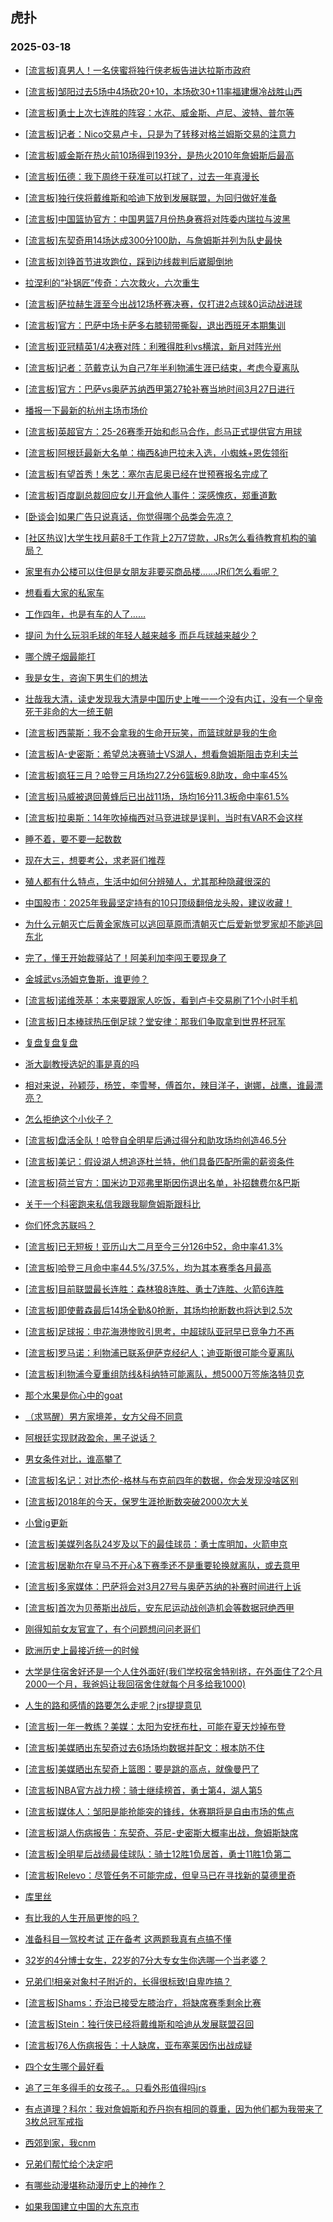 ## 虎扑 
### 2025-03-18

+ [[流言板]真男人！一名侠蜜将独行侠老板告进达拉斯市政府](https://bbs.hupu.com/631194732.html)

+ [[流言板]邹阳过去5场中4场砍20+10，本场砍30+11率福建爆冷战胜山西](https://bbs.hupu.com/631195628.html)

+ [[流言板]勇士上次七连胜的阵容：水花、威金斯、卢尼、波特、普尔等](https://bbs.hupu.com/631194265.html)

+ [[流言板]记者：Nico交易卢卡，只是为了转移对格兰姆斯交易的注意力](https://bbs.hupu.com/631191904.html)

+ [[流言板]威金斯在热火前10场得到193分，是热火2010年詹姆斯后最高](https://bbs.hupu.com/631192434.html)

+ [[流言板]伍德：我下周终于获准可以打球了，过去一年真漫长](https://bbs.hupu.com/631193688.html)

+ [[流言板]独行侠将戴维斯和哈迪下放到发展联盟，为回归做好准备](https://bbs.hupu.com/631197027.html)

+ [[流言板]中国篮协官方：中国男篮7月份热身赛将对阵委内瑞拉与波黑](https://bbs.hupu.com/631191936.html)

+ [[流言板]东契奇用14场达成300分100助，与詹姆斯并列为队史最快](https://bbs.hupu.com/631195327.html)

+ [[流言板]刘铮首节进攻跑位，踩到边线裁判后崴脚倒地](https://bbs.hupu.com/631193940.html)

+ [拉涅利的“补锅匠”传奇：六次救火，六次重生](https://bbs.hupu.com/631189189.html)

+ [[流言板]萨拉赫生涯至今出战12场杯赛决赛，仅打进2点球&amp;0运动战进球](https://bbs.hupu.com/631189285.html)

+ [[流言板]官方：巴萨中场卡萨多右膝韧带撕裂，退出西班牙本期集训](https://bbs.hupu.com/631192087.html)

+ [[流言板]亚冠精英1/4决赛对阵：利雅得胜利vs横滨，新月对阵光州](https://bbs.hupu.com/631190027.html)

+ [[流言板]记者：范戴克认为自己7年半利物浦生涯已结束，考虑今夏离队](https://bbs.hupu.com/631195420.html)

+ [[流言板]官方：巴萨vs奥萨苏纳西甲第27轮补赛当地时间3月27日进行](https://bbs.hupu.com/631192551.html)

+ [播报一下最新的杭州主场市场价](https://bbs.hupu.com/631189052.html)

+ [[流言板]英超官方：25-26赛季开始和彪马合作，彪马正式提供官方用球](https://bbs.hupu.com/631190620.html)

+ [[流言板]阿根廷最新大名单：梅西&amp;迪巴拉未入选，小蜘蛛+恩佐领衔](https://bbs.hupu.com/631196914.html)

+ [[流言板]有望首秀！朱艺：塞尔吉尼奥已经在世预赛报名完成了](https://bbs.hupu.com/631190752.html)

+ [[流言板]百度副总裁回应女儿开盒他人事件：深感愧疚，郑重道歉](https://bbs.hupu.com/631192475.html)

+ [[卧谈会]如果广告只说真话，你觉得哪个品类会先凉？](https://bbs.hupu.com/631194991.html)

+ [[社区热议]大学生找月薪8千工作背上2万7贷款，JRs怎么看待教育机构的骗局？](https://bbs.hupu.com/631192212.html)

+ [家里有办公楼可以住但是女朋友非要买商品楼……JR们怎么看呢？](https://bbs.hupu.com/631192368.html)

+ [想看看大家的私家车](https://bbs.hupu.com/631191895.html)

+ [工作四年，也是有车的人了……](https://bbs.hupu.com/631191894.html)

+ [提问 为什么玩羽毛球的年轻人越来越多 而乒乓球越来越少？](https://bbs.hupu.com/631192891.html)

+ [哪个牌子烟最能打](https://bbs.hupu.com/631192138.html)

+ [我是女生，咨询下男生们的想法](https://bbs.hupu.com/631195256.html)

+ [壮哉我大清，读史发现我大清是中国历史上唯一一个没有内讧，没有一个皇帝死于非命的大一统王朝](https://bbs.hupu.com/631192305.html)

+ [[流言板]西蒙斯：我不会拿我的生命开玩笑，而篮球就是我的生命](https://bbs.hupu.com/631197157.html)

+ [[流言板]A-史密斯：希望总决赛骑士VS湖人，想看詹姆斯阻击克利夫兰](https://bbs.hupu.com/631197087.html)

+ [[流言板]疯狂三月？哈登三月场均27.2分6篮板9.8助攻，命中率45%](https://bbs.hupu.com/631194378.html)

+ [[流言板]马威被退回黄蜂后已出战11场，场均16分11.3板命中率61.5%](https://bbs.hupu.com/631195960.html)

+ [[流言板]拉奥斯：14年吹掉梅西对马竞进球是误判，当时有VAR不会这样](https://bbs.hupu.com/631194242.html)

+ [睡不着，要不要一起数数](https://bbs.hupu.com/631196642.html)

+ [现在大三，想要考公，求老哥们推荐](https://bbs.hupu.com/631193065.html)

+ [殖人都有什么特点，生活中如何分辨殖人，尤其那种隐藏很深的](https://bbs.hupu.com/631195891.html)

+ [中国股市：2025年我最坚定持有的10只顶级翻倍龙头股，建议收藏！](https://bbs.hupu.com/631196276.html)

+ [为什么元朝灭亡后黄金家族可以逃回草原而清朝灭亡后爱新觉罗家却不能逃回东北](https://bbs.hupu.com/631192937.html)

+ [完了，懂王开始裁驿站了！阿美利加李闯王要现身了](https://bbs.hupu.com/631193063.html)

+ [金城武vs汤姆克鲁斯，谁更帅？](https://bbs.hupu.com/631194488.html)

+ [[流言板]诺维茨基：本来要跟家人吃饭，看到卢卡交易刷了1个小时手机](https://bbs.hupu.com/631197204.html)

+ [[流言板]日本棒球热压倒足球？堂安律：那我们争取拿到世界杯冠军](https://bbs.hupu.com/631189883.html)

+ [复盘复盘复盘](https://bbs.hupu.com/631195888.html)

+ [浙大副教授选妃的事是真的吗](https://bbs.hupu.com/631197066.html)

+ [相对来说，孙颖莎，杨笠，李雪琴，傅首尔，辣目洋子，谢娜，战鹰，谁最漂亮？](https://bbs.hupu.com/631194537.html)

+ [怎么拒绝这个小伙子？](https://bbs.hupu.com/631196185.html)

+ [[流言板]盘活全队！哈登自全明星后通过得分和助攻场均创造46.5分](https://bbs.hupu.com/631195447.html)

+ [[流言板]美记：假设湖人想追逐杜兰特，他们具备匹配所需的薪资条件](https://bbs.hupu.com/631197646.html)

+ [[流言板]荷兰官方：国米边卫邓弗里斯因伤退出名单，补招魏费尔&amp;巴斯](https://bbs.hupu.com/631193393.html)

+ [关于一个科密跑来私信我跟我聊詹姆斯跟科比](https://bbs.hupu.com/631197483.html)

+ [你们怀念苏联吗？](https://bbs.hupu.com/631196770.html)

+ [[流言板]已无短板！亚历山大二月至今三分126中52，命中率41.3%](https://bbs.hupu.com/631196341.html)

+ [[流言板]哈登三月命中率44.5%/37.5%，均为其本赛季各月最高](https://bbs.hupu.com/631195922.html)

+ [[流言板]目前联盟最长连胜：森林狼8连胜、勇士7连胜、火箭6连胜](https://bbs.hupu.com/631196946.html)

+ [[流言板]即使戴森最后14场全勤&amp;0抢断，其场均抢断数也将达到2.5次](https://bbs.hupu.com/631196038.html)

+ [[流言板]足球报：申花海港惨败引思考，中超球队亚冠早已竞争力不再](https://bbs.hupu.com/631190865.html)

+ [[流言板]罗马诺：利物浦已联系伊萨克经纪人；迪亚斯很可能今夏离队](https://bbs.hupu.com/631194857.html)

+ [[流言板]利物浦今夏重组防线&amp;科纳特可能离队，想5000万签施洛特贝克](https://bbs.hupu.com/631195773.html)

+ [那个水果是你心中的goat](https://bbs.hupu.com/631197265.html)

+ [（求骂醒）男方家境差，女方父母不同意](https://bbs.hupu.com/631196225.html)

+ [阿根廷实现财政盈余，黑子说话？](https://bbs.hupu.com/631197192.html)

+ [男女条件对比，谁高攀了](https://bbs.hupu.com/631197452.html)

+ [[流言板]名记：对比杰伦-格林与布克前四年的数据，你会发现没啥区别](https://bbs.hupu.com/631197791.html)

+ [[流言板]2018年的今天，保罗生涯抢断数突破2000次大关](https://bbs.hupu.com/631196795.html)

+ [小曾ig更新](https://bbs.hupu.com/631197169.html)

+ [[流言板]美媒列各队24岁及以下的最佳球员：勇士库明加，火箭申京](https://bbs.hupu.com/631197812.html)

+ [[流言板]居勒尔在皇马不开心&amp;下赛季还不是重要轮换就离队，或去意甲](https://bbs.hupu.com/631196073.html)

+ [[流言板]多家媒体：巴萨将会对3月27号与奥萨苏纳的补赛时间进行上诉](https://bbs.hupu.com/631193512.html)

+ [[流言板]首次为贝蒂斯出战后，安东尼运动战创造机会等数据冠绝西甲](https://bbs.hupu.com/631196911.html)

+ [刚得知前女友官宣了，有个问题想问问老哥们](https://bbs.hupu.com/631198089.html)

+ [欧洲历史上最接近统一的时候](https://bbs.hupu.com/631196977.html)

+ [大学是住宿舍好还是一个人住外面好(我们学校宿舍特别挤，在外面住了2个月2000一个月，我爸妈让我回宿舍住就每个月多给我1000)](https://bbs.hupu.com/631198052.html)

+ [人生的路和感情的路要怎么走呢？jrs提提意见](https://bbs.hupu.com/631197490.html)

+ [[流言板]一年一教练？美媒：太阳为安抚布杜，可能在夏天炒掉布登](https://bbs.hupu.com/631198023.html)

+ [[流言板]美媒晒出东契奇过去6场场均数据并配文：根本防不住](https://bbs.hupu.com/631197965.html)

+ [[流言板]美媒晒出东契奇上篮图：要是跳的高点，就像曼巴了](https://bbs.hupu.com/631198009.html)

+ [[流言板]NBA官方战力榜：骑士继续榜首，勇士第4，湖人第5](https://bbs.hupu.com/631197926.html)

+ [[流言板]媒体人：邹阳是能抢能突的锋线，休赛期将是自由市场的焦点](https://bbs.hupu.com/631197659.html)

+ [[流言板]湖人伤病报告：东契奇、芬尼-史密斯大概率出战，詹姆斯缺席](https://bbs.hupu.com/631198143.html)

+ [[流言板]全明星后战绩最佳球队：骑士12胜1负居首，勇士11胜1负第二](https://bbs.hupu.com/631197743.html)

+ [[流言板]Relevo：尽管任务不可能完成，但皇马已在寻找新的莫德里奇](https://bbs.hupu.com/631197150.html)

+ [库里丝](https://bbs.hupu.com/631197673.html)

+ [有比我的人生开局更惨的吗？](https://bbs.hupu.com/631197488.html)

+ [准备科目一驾校考试 正在备考 这两题我真有点搞不懂](https://bbs.hupu.com/631197707.html)

+ [32岁的4分博士女生，22岁的7分大专女生你选哪一个当老婆？](https://bbs.hupu.com/631197427.html)

+ [兄弟们!相亲对象村子附近的，长得很标致!自卑咋搞？](https://bbs.hupu.com/631197968.html)

+ [[流言板]Shams：乔治已接受左膝治疗，将缺席赛季剩余比赛](https://bbs.hupu.com/631198295.html)

+ [[流言板]Stein：独行侠已经将戴维斯和哈迪从发展联盟召回](https://bbs.hupu.com/631198119.html)

+ [[流言板]76人伤病报告：十人缺席，亚布塞莱因伤出战成疑](https://bbs.hupu.com/631198153.html)

+ [四个女生哪个最好看](https://bbs.hupu.com/631198269.html)

+ [追了三年多得手的女孩子。。只看外形值得吗jrs](https://bbs.hupu.com/631198082.html)

+ [有点道理？科尔：我对詹姆斯和乔丹抱有相同的尊重，因为他们都为我带来了3枚总冠军戒指](https://bbs.hupu.com/631197979.html)

+ [西郊到家，我cnm](https://bbs.hupu.com/631197770.html)

+ [兄弟们帮忙给个决定吧](https://bbs.hupu.com/631197845.html)

+ [有哪些动漫堪称动漫历史上的神作？](https://bbs.hupu.com/631198280.html)

+ [如果我国建立中国的大东京市](https://bbs.hupu.com/631197804.html)

